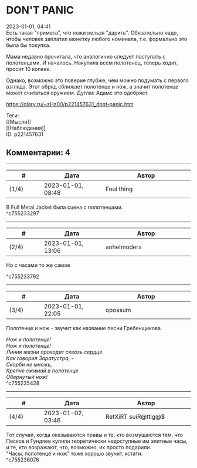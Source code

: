 DON'T PANIC
===========

  
2023-01-01, 04:41  
 Есть такая "примета", что ножи нельзя "дарить". Обязательно надо, чтобы человек заплатил монетку любого номинала, т.е. формально это была бы покупка.   
   
 Мама недавно прочитала, что аналогично следует поступать с полотенцами. И началось. Накупила всем полотенец, теперь ходит, просит 10 копеек.   
   
 Однако, возможно это поверие глубже, чем можно подумать с первого взгляда. Этот обряд сближает полотенце и нож, а значит полотенце может считаться оружием. Дуглас Адамс это одобряет.   
  
<https://diary.ru/~zHz00/p221457631_dont-panic.htm>  
  
Теги:  
[[Мысли]]  
[[Наблюдения]]  
ID: p221457631  


Комментарии: 4
--------------

  


---



|         #         |              Дата              |                     Автор                     |           ID           |
| --- | --- | --- | --- |
| (1/4) | 2023-01-01, 08:48 | Foul thing | c755233297 |

  
 В Full Metal Jacket была сцена с полотенцами.   
 ^c755233297

---



|         #         |              Дата              |                     Автор                     |           ID           |
| --- | --- | --- | --- |
| (2/4) | 2023-01-01, 13:06 | anhelmoders | c755233792 |

  
  Но с часами то же самое   
   
 

   
  

   
 ^c755233792

---



|         #         |              Дата              |                     Автор                     |           ID           |
| --- | --- | --- | --- |
| (3/4) | 2023-01-01, 22:05 | opossum | c755235428 |

  
 Полотенце и нож - звучит как название песни Гребенщикова.   
   
  *Нож и полотенце!   
 Нож и полотенце!   
 Линия жизни проходит сквозь сердце.   
 Как говорил Заратустра, -   
 Скорби не множь,   
 Крепче сжимай в полотенце   
 Обернутый нож!*    
 ^c755235428

---



|         #         |              Дата              |                     Автор                     |           ID           |
| --- | --- | --- | --- |
| (4/4) | 2023-01-02, 03:46 | RetXiRT suiR@ttig@$ | c755236076 |

  
 Тот случай, когда оказываются правы и те, кто возмущаются тем, что Песков и Гундяев купили теоретически недоступные им элитные часы, и те, кто возражают, что, возможно, их просто подарили.   
 "Часы, полотенце и нож" тоже хорошо звучит, кстати.   
 ^c755236076